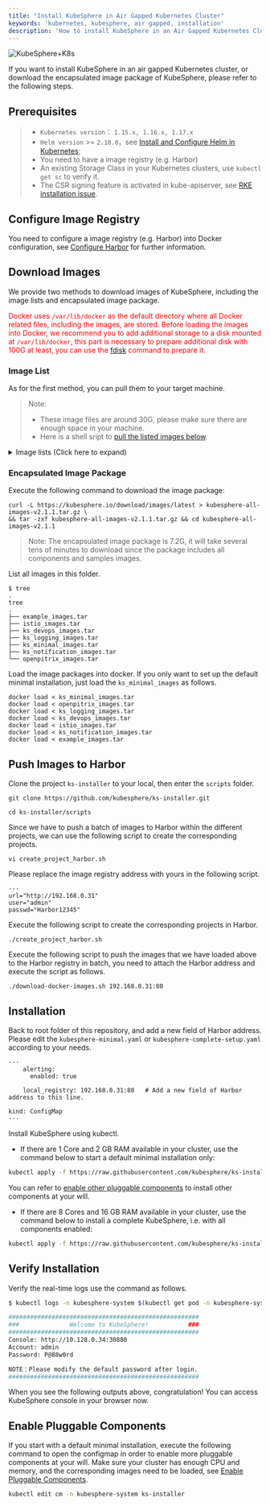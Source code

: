 ```yaml
---
title: "Install KubeSphere in Air Gapped Kubernetes Cluster"
keywords: 'kubernetes, kubesphere, air gapped, installation'
description: 'How to install KubeSphere in an Air Gapped Kubernetes Cluster'
---
```


![KubeSphere+K8s](https://pek3b.qingstor.com/kubesphere-docs/png/20191123144507.png)

If you want to install KubeSphere in an air gapped Kubernetes cluster, or download the encapsulated image package of KubeSphere, please refer to the following steps.

## Prerequisites

> - `Kubernetes version`： `1.15.x, 1.16.x, 1.17.x`
> - `Helm version` >= `2.10.0`，see [Install and Configure Helm in Kubernetes](https://devopscube.com/install-configure-helm-kubernetes/);
> - You need to have a image registry (e.g. Harbor)
> - An existing Storage Class in your Kubernetes clusters, use `kubectl get sc` to verify it.
> - The CSR signing feature is activated in kube-apiserver, see [RKE installation issue](https://github.com/kubesphere/kubesphere/issues/1925#issuecomment-591698309).

## Configure Image Registry

You need to configure a image registry (e.g. Harbor) into Docker configuration, see [Configure Harbor](../integrate-harbor) for further information.

## Download Images

We provide two methods to download images of KubeSphere, including the image lists and encapsulated image package.

<font color="red">Docker uses `/var/lib/docker` as the default directory where all Docker related files, including the images, are stored. Before loading the images into Docker, we recommend you to add additional storage to a disk mounted at `/var/lib/docker`, this part is necessary to prepare additional disk with 100G at least, you can use the [fdisk](https://www.computerhope.com/unix/fdisk.htm) command to prepare it.</font>

### Image List

As for the first method, you can pull them to your target machine.

> Note:
> - These image files are around 30G, please make sure there are enough space in your machine.
> - Here is a shell sript to [pull the listed images below](https://github.com/kubesphere/ks-installer/blob/master/scripts/download-docker-images.sh).

<details><summary> Image lists (Click here to expand)</summary>

```yaml
ks_minimal_images:
  - kubesphere/ks-console:v2.1.1
  - kubesphere/kubectl:v1.0.0
  - kubesphere/ks-account:v2.1.1
  - kubesphere/ks-devops:flyway-v2.1.0
  - kubesphere/ks-apigateway:v2.1.1
  - kubesphere/ks-apiserver:v2.1.1
  - kubesphere/ks-controller-manager:v2.1.1
  - kubesphere/cloud-controller-manager:v1.4.0
  - kubesphere/ks-installer:v2.1.1
  - quay.azk8s.cn/kubernetes-ingress-controller/nginx-ingress-controller:0.24.1
  - mirrorgooglecontainers/defaultbackend-amd64:1.4
  - gcr.azk8s.cn/google_containers/metrics-server-amd64:v0.3.1
  - kubesphere/configmap-reload:v0.3.0
  - kubesphere/prometheus:v2.5.0
  - kubesphere/prometheus-config-reloader:v0.34.0
  - kubesphere/prometheus-operator:v0.34.0
  - kubesphere/kube-rbac-proxy:v0.4.1
  - kubesphere/kube-state-metrics:v1.7.2
  - kubesphere/node-exporter:ks-v0.16.0
  - kubesphere/addon-resizer:1.8.4
  - kubesphere/k8s-prometheus-adapter-amd64:v0.4.1
  - grafana/grafana:5.2.4
  - redis:5.0.5-alpine
  - haproxy:2.0.4
  - alpine:3.10.4
  - quay.azk8s.cn/coreos/etcd:v3.2.18
  - mysql:8.0.11
  - nginx:1.14-alpine
  - postgres:9.6.8
  - osixia/openldap:1.3.0
  - minio/minio:RELEASE.2019-08-07T01-59-21Z
  - minio/mc:RELEASE.2019-08-07T23-14-43Z

ks_notification_images:
  - kubesphere/notification:v2.1.0
  - kubesphere/notification:flyway_v2.1.0
  - kubesphere/alerting-dbinit:v2.1.0
  - kubesphere/alerting:v2.1.0
  - kubesphere/alert_adapter:v2.1.0

openpitrix_images:
  - openpitrix/release-app:v0.4.3
  - openpitrix/openpitrix:flyway-v0.4.8
  - openpitrix/openpitrix:v0.4.8
  - openpitrix/runtime-provider-kubernetes:v0.1.3

ks_devops_images:
  - kubesphere/jenkins-uc:v2.1.1
  - jenkins/jenkins:2.176.2
  - jenkins/jnlp-slave:3.27-1
  - kubesphere/builder-base:v2.1.0
  - kubesphere/builder-nodejs:v2.1.0
  - kubesphere/builder-maven:v2.1.0
  - kubesphere/builder-go:v2.1.0
  - sonarqube:7.4-community
  - kubesphere/s2ioperator:v2.1.1
  - kubesphere/s2irun:v2.1.1
  - kubesphere/s2i-binary:v2.1.0
  - kubesphere/tomcat85-java11-centos7:v2.1.0
  - kubesphere/tomcat85-java11-runtime:v2.1.0
  - kubesphere/tomcat85-java8-centos7:v2.1.0
  - kubesphere/tomcat85-java8-runtime:v2.1.0
  - kubesphere/java-11-centos7:v2.1.0
  - kubesphere/java-8-centos7:v2.1.0
  - kubesphere/java-8-runtime:v2.1.0
  - kubesphere/java-11-runtime:v2.1.0
  - kubesphere/nodejs-8-centos7:v2.1.0
  - kubesphere/nodejs-6-centos7:v2.1.0
  - kubesphere/nodejs-4-centos7:v2.1.0
  - kubesphere/python-36-centos7:v2.1.0
  - kubesphere/python-35-centos7:v2.1.0
  - kubesphere/python-34-centos7:v2.1.0
  - kubesphere/python-27-centos7:v2.1.0

ks_logging_images:
  - kubesphere/elasticsearch-curator:v5.7.6
  - kubesphere/elasticsearch-oss:6.7.0-1
  - kubesphere/fluent-bit:v1.3.2-reload
  - docker.elastic.co/kibana/kibana-oss:6.7.0
  - dduportal/bats:0.4.0
  - docker:19.03
  - kubesphere/fluentbit-operator:v0.1.0
  - kubesphere/fluent-bit:v1.3.5-reload
  - kubesphere/configmap-reload:v0.0.1
  - kubesphere/log-sidecar-injector:1.0

istio_images:
  - istio/kubectl:1.3.3
  - istio/proxy_init:1.3.3
  - istio/proxyv2:1.3.3
  - istio/citadel:1.3.3
  - istio/pilot:1.3.3
  - istio/mixer:1.3.3
  - istio/galley:1.3.3
  - istio/sidecar_injector:1.3.3
  - istio/node-agent-k8s:1.3.3
  - jaegertracing/jaeger-operator:1.13.1
  - jaegertracing/jaeger-agent:1.13
  - jaegertracing/jaeger-collector:1.13
  - jaegertracing/jaeger-query:1.13
  - kubesphere/examples-bookinfo-productpage-v1:1.13.0
  - kubesphere/examples-bookinfo-reviews-v1:1.13.0
  - kubesphere/examples-bookinfo-reviews-v2:1.13.0
  - kubesphere/examples-bookinfo-reviews-v3:1.13.0
  - kubesphere/examples-bookinfo-details-v1:1.13.0
  - kubesphere/examples-bookinfo-ratings-v1:1.13.0

example_images:
  - busybox:1.31.1
  - joosthofman/wget:1.0
  - kubesphere/netshoot:v1.0
  - nginxdemos/hello:plain-text
  - wordpress:4.8-apache
  - mirrorgooglecontainers/hpa-example:latest
  - java:openjdk-8-jre-alpine
  - fluent/fluentd:v1.4.2-2.0
  - perl:latest
```

</details>

### Encapsulated Image Package

Execute the following command to download the image package:

```
curl -L https://kubesphere.io/download/images/latest > kubesphere-all-images-v2.1.1.tar.gz \
&& tar -zxf kubesphere-all-images-v2.1.1.tar.gz && cd kubesphere-all-images-v2.1.1
```

> Note: The encapsulated image package is 7.2G, it will take several tens of minutes to download since the package includes all components and samples images.

List all images in this folder.

```
$ tree
.
tree
.
├── example_images.tar
├── istio_images.tar
├── ks_devops_images.tar
├── ks_logging_images.tar
├── ks_minimal_images.tar
├── ks_notification_images.tar
└── openpitrix_images.tar
```

Load the image packages into docker. If you only want to set up the default minimal installation, just load the `ks_minimal_images` as follows.


```
docker load < ks_minimal_images.tar
docker load < openpitrix_images.tar
docker load < ks_logging_images.tar
docker load < ks_devops_images.tar
docker load < istio_images.tar
docker load < ks_notification_images.tar
docker load < example_images.tar
```

## Push Images to Harbor

Clone the project `ks-installer` to your local, then enter the `scripts` folder.

```
git clone https://github.com/kubesphere/ks-installer.git

cd ks-installer/scripts
```

Since we have to push a batch of images to Harbor within the different projects, we can use the following script to create the corresponding projects.

```
vi create_project_harbor.sh
```

Please replace the image registry address with yours in the following script.

```
···
url="http://192.168.0.31"
user="admin"
passwd="Harbor12345"
```

Execute the following script to create the corresponding projects in Harbor.

```
./create_project_harbor.sh
```

Execute the following script to push the images that we have loaded above to the Harbor registry in batch, you need to attach the Harbor address and execute the script as follows.

```
./download-docker-images.sh 192.168.0.31:80
```

## Installation

Back to root folder of this repository, and add a new field of Harbor address. Please edit the `kubesphere-minimal.yaml` or `kubesphere-complete-setup.yaml` according to your needs.

```
···
    alerting:
      enabled: true

    local_registry: 192.168.0.31:80   # Add a new field of Harbor address to this line.

kind: ConfigMap
···
```

Install KubeSphere using kubectl.

- If there are 1 Core and 2 GB RAM available in your cluster, use the command below to start a default minimal installation only:

```bash
kubectl apply -f https://raw.githubusercontent.com/kubesphere/ks-installer/master/kubesphere-minimal.yaml
```

You can refer to [enable other pluggable components](../install-on-k8s-airgapped/#enable-pluggable-components) to install other components at your will.

- If there are 8 Cores and 16 GB RAM available in your cluster, use the command below to install a complete KubeSphere, i.e. with all components enabled:

```bash
kubectl apply -f https://raw.githubusercontent.com/kubesphere/ks-installer/master/kubesphere-complete-setup.yaml
```

## Verify Installation

Verify the real-time logs use the command as follows.

```bash
$ kubectl logs -n kubesphere-system $(kubectl get pod -n kubesphere-system -l app=ks-install -o jsonpath='{.items[0].metadata.name}') -f

#####################################################
###              Welcome to KubeSphere!           ###
#####################################################
Console: http://10.128.0.34:30880
Account: admin
Password: P@88w0rd

NOTE：Please modify the default password after login.
#####################################################
```

When you see the following outputs above, congratulation! You can access KubeSphere console in your browser now.

## Enable Pluggable Components

If you start with a default minimal installation, execute the following command to open the configmap in order to enable more pluggable components at your will. Make sure your cluster has enough CPU and memory, and the corresponding images need to be loaded, see [Enable Pluggable Components](../pluggable-components).

```bash
kubectl edit cm -n kubesphere-system ks-installer
```
